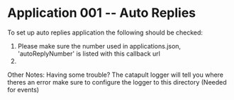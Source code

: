 Application 001 -- Auto Replies
=========================================================

To set up auto replies application the following should be checked:
 1. Please make sure the number used in applications.json, 'autoReplyNumber'
    is listed with this callback url 
 2. 


Other Notes:
Having some trouble? The catapult logger will tell you where theres an error
make sure to configure the logger to this directory (Needed for events)
